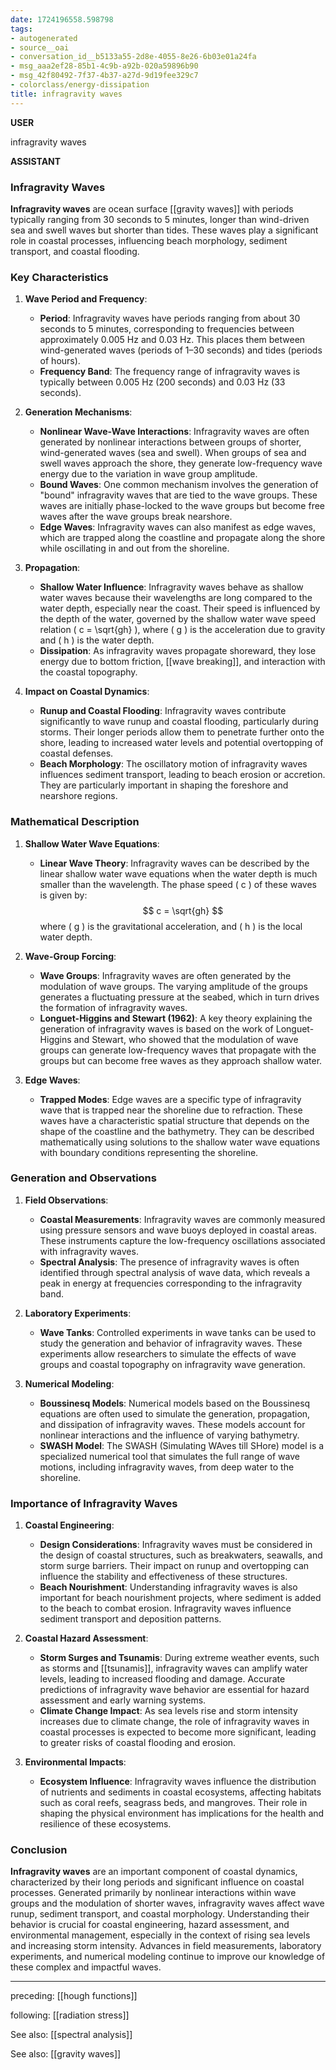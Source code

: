 ```yaml
---
date: 1724196558.598798
tags:
- autogenerated
- source__oai
- conversation_id__b5133a55-2d8e-4055-8e26-6b03e01a24fa
- msg_aaa2ef28-85b1-4c9b-a92b-020a59896b90
- msg_42f80492-7f37-4b37-a27d-9d19fee329c7
- colorclass/energy-dissipation
title: infragravity waves
---
```


**USER**

infragravity waves


**ASSISTANT**

### Infragravity Waves

**Infragravity waves** are ocean surface [[gravity waves]] with periods typically ranging from 30 seconds to 5 minutes, longer than wind-driven sea and swell waves but shorter than tides. These waves play a significant role in coastal processes, influencing beach morphology, sediment transport, and coastal flooding.

### Key Characteristics

1. **Wave Period and Frequency**:
   - **Period**: Infragravity waves have periods ranging from about 30 seconds to 5 minutes, corresponding to frequencies between approximately 0.005 Hz and 0.03 Hz. This places them between wind-generated waves (periods of 1–30 seconds) and tides (periods of hours).
   - **Frequency Band**: The frequency range of infragravity waves is typically between 0.005 Hz (200 seconds) and 0.03 Hz (33 seconds).

2. **Generation Mechanisms**:
   - **Nonlinear Wave-Wave Interactions**: Infragravity waves are often generated by nonlinear interactions between groups of shorter, wind-generated waves (sea and swell). When groups of sea and swell waves approach the shore, they generate low-frequency wave energy due to the variation in wave group amplitude.
   - **Bound Waves**: One common mechanism involves the generation of "bound" infragravity waves that are tied to the wave groups. These waves are initially phase-locked to the wave groups but become free waves after the wave groups break nearshore.
   - **Edge Waves**: Infragravity waves can also manifest as edge waves, which are trapped along the coastline and propagate along the shore while oscillating in and out from the shoreline.

3. **Propagation**:
   - **Shallow Water Influence**: Infragravity waves behave as shallow water waves because their wavelengths are long compared to the water depth, especially near the coast. Their speed is influenced by the depth of the water, governed by the shallow water wave speed relation \( c = \sqrt{gh} \), where \( g \) is the acceleration due to gravity and \( h \) is the water depth.
   - **Dissipation**: As infragravity waves propagate shoreward, they lose energy due to bottom friction, [[wave breaking]], and interaction with the coastal topography.

4. **Impact on Coastal Dynamics**:
   - **Runup and Coastal Flooding**: Infragravity waves contribute significantly to wave runup and coastal flooding, particularly during storms. Their longer periods allow them to penetrate further onto the shore, leading to increased water levels and potential overtopping of coastal defenses.
   - **Beach Morphology**: The oscillatory motion of infragravity waves influences sediment transport, leading to beach erosion or accretion. They are particularly important in shaping the foreshore and nearshore regions.

### Mathematical Description

1. **Shallow Water Wave Equations**:
   - **Linear Wave Theory**: Infragravity waves can be described by the linear shallow water wave equations when the water depth is much smaller than the wavelength. The phase speed \( c \) of these waves is given by:
     $$
     c = \sqrt{gh}
     $$
     where \( g \) is the gravitational acceleration, and \( h \) is the local water depth.

2. **Wave-Group Forcing**:
   - **Wave Groups**: Infragravity waves are often generated by the modulation of wave groups. The varying amplitude of the groups generates a fluctuating pressure at the seabed, which in turn drives the formation of infragravity waves.
   - **Longuet-Higgins and Stewart (1962)**: A key theory explaining the generation of infragravity waves is based on the work of Longuet-Higgins and Stewart, who showed that the modulation of wave groups can generate low-frequency waves that propagate with the groups but can become free waves as they approach shallow water.

3. **Edge Waves**:
   - **Trapped Modes**: Edge waves are a specific type of infragravity wave that is trapped near the shoreline due to refraction. These waves have a characteristic spatial structure that depends on the shape of the coastline and the bathymetry. They can be described mathematically using solutions to the shallow water wave equations with boundary conditions representing the shoreline.

### Generation and Observations

1. **Field Observations**:
   - **Coastal Measurements**: Infragravity waves are commonly measured using pressure sensors and wave buoys deployed in coastal areas. These instruments capture the low-frequency oscillations associated with infragravity waves.
   - **Spectral Analysis**: The presence of infragravity waves is often identified through spectral analysis of wave data, which reveals a peak in energy at frequencies corresponding to the infragravity band.

2. **Laboratory Experiments**:
   - **Wave Tanks**: Controlled experiments in wave tanks can be used to study the generation and behavior of infragravity waves. These experiments allow researchers to simulate the effects of wave groups and coastal topography on infragravity wave generation.

3. **Numerical Modeling**:
   - **Boussinesq Models**: Numerical models based on the Boussinesq equations are often used to simulate the generation, propagation, and dissipation of infragravity waves. These models account for nonlinear interactions and the influence of varying bathymetry.
   - **SWASH Model**: The SWASH (Simulating WAves till SHore) model is a specialized numerical tool that simulates the full range of wave motions, including infragravity waves, from deep water to the shoreline.

### Importance of Infragravity Waves

1. **Coastal Engineering**:
   - **Design Considerations**: Infragravity waves must be considered in the design of coastal structures, such as breakwaters, seawalls, and storm surge barriers. Their impact on runup and overtopping can influence the stability and effectiveness of these structures.
   - **Beach Nourishment**: Understanding infragravity waves is also important for beach nourishment projects, where sediment is added to the beach to combat erosion. Infragravity waves influence sediment transport and deposition patterns.

2. **Coastal Hazard Assessment**:
   - **Storm Surges and Tsunamis**: During extreme weather events, such as storms and [[tsunamis]], infragravity waves can amplify water levels, leading to increased flooding and damage. Accurate predictions of infragravity wave behavior are essential for hazard assessment and early warning systems.
   - **Climate Change Impact**: As sea levels rise and storm intensity increases due to climate change, the role of infragravity waves in coastal processes is expected to become more significant, leading to greater risks of coastal flooding and erosion.

3. **Environmental Impacts**:
   - **Ecosystem Influence**: Infragravity waves influence the distribution of nutrients and sediments in coastal ecosystems, affecting habitats such as coral reefs, seagrass beds, and mangroves. Their role in shaping the physical environment has implications for the health and resilience of these ecosystems.

### Conclusion

**Infragravity waves** are an important component of coastal dynamics, characterized by their long periods and significant influence on coastal processes. Generated primarily by nonlinear interactions within wave groups and the modulation of shorter waves, infragravity waves affect wave runup, sediment transport, and coastal morphology. Understanding their behavior is crucial for coastal engineering, hazard assessment, and environmental management, especially in the context of rising sea levels and increasing storm intensity. Advances in field measurements, laboratory experiments, and numerical modeling continue to improve our knowledge of these complex and impactful waves.


---

preceding: [[hough functions]]  


following: [[radiation stress]]

See also: [[spectral analysis]]


See also: [[gravity waves]]